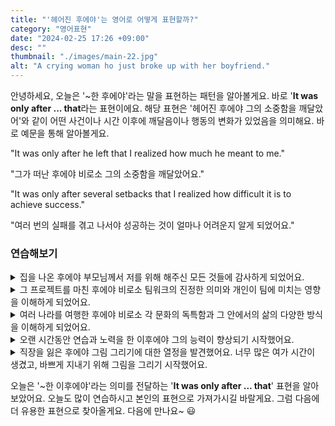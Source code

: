 ```yaml
---
title: "'헤어진 후에야'는 영어로 어떻게 표현할까?"
category: "영어표현"
date: "2024-02-25 17:26 +09:00"
desc: ""
thumbnail: "./images/main-22.jpg"
alt: "A crying woman ho just broke up with her boyfriend."
---
```


안녕하세요, 오늘은 '~한 후에야'라는 말을 표현하는 패턴을 알아볼게요. 바로 '**It was only after ... that**라는 표현이에요. 해당 표현은 '헤어진 후에야 그의 소중함을 깨달았어'와 같이 어떤 사건이나 시간 이후에 깨달음이나 행동의 변화가 있었음을 의미해요. 바로 예문을 통해 알아볼게요.

"It was only after he left that I realized how much he meant to me."

"그가 떠난 후에야 비로소 그의 소중함을 깨달았어요."

"It was only after several setbacks that I realized how difficult it is to achieve success."

"여러 번의 실패를 겪고 나서야 성공하는 것이 얼마나 어려운지 알게 되었어요."

### 연습해보기

<details>
  <summary>집을 나온 후에야 부모님께서 저를 위해 해주신 모든 것들에 감사하게 되었어요.</summary>
  <span>It was only after I moved out on my own that I began to appreciate everything my parents did for me.</span>
</details>

<details>
 <summary>그 프로젝트를 마친 후에야 비로소 팀워크의 진정한 의미와 개인이 팀에 미치는 영향을 이해하게 되었어요.</summary>
  <span>It was only after completing the project that I truly understood the meaning of teamwork and the impact an individual can have on a team.</span>
</details>

<details>
  <summary>여러 나라를 여행한 후에야 비로소 각 문화의 독특함과 그 안에서의 삶의 다양한 방식을 이해하게 되었어요.</summary>
  <span>It was only after traveling through various countries that I came to understand the uniqueness of each culture and the different ways of life within them.</span>
</details>

<details>
  <summary>오랜 시간동안 연습과 노력을 한 이후에야 그의 능력이 향상되기 시작했어요.</summary>
  <span>It was only after a long period of practice and effort that his skills began to improve. </span>
</details>

<details>
  <summary>직장을 잃은 후에야 그림 그리기에 대한 열정을 발견했어요. 너무 많은 여가 시간이 생겼고, 바쁘게 지내기 위해 그림을 그리기 시작했어요. </summary>
  <span>It was only after losing my job that I discovered my passion for painting. With so much free time, I started to paint to keep myself busy.</span>
</details>

오늘은 '\~한 이후에야'라는 의미를 전달하는 '**It was only after ... that**' 표현을 알아보았어요. 오늘도 많이 연습하시고 본인의 표현으로 가져가시길 바랄게요. 그럼 다음에 더 유용한 표현으로 찾아올게요. 다음에 만나요\~ 😃
